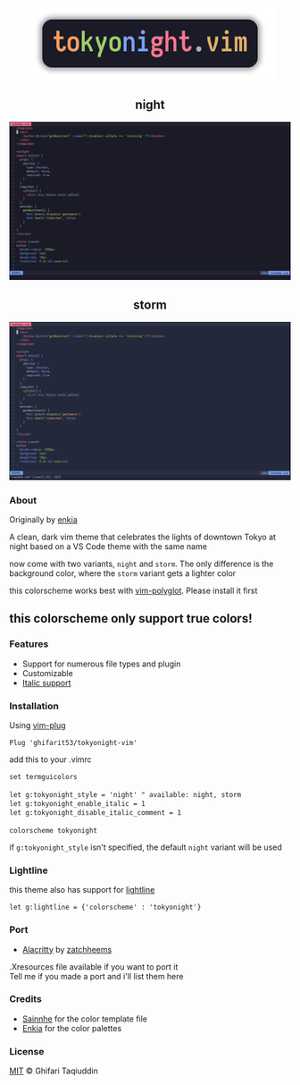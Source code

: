 <p align="center">
	<img src="pictures/tokyonight-logo.png">
</p>

<h2 align="center">night</h2>
<p align="center">
	<img src="pictures/tokyonight-night.png">
</p>

<h2 align="center">storm</h2>
<p align="center">
	<img src="pictures/tokyonight-storm.png">
</p>

### About

Originally by [enkia](https://github.com/enkia/tokyo-night-vscode-theme)

A clean, dark vim theme that celebrates the lights of downtown Tokyo at night based on a VS Code theme with the same name

now come with two variants, `night` and `storm`. The only difference is the background color, where the `storm` variant gets a lighter color

this colorscheme works best with [vim-polyglot](https://github.com/sheerun/vim-polyglot). Please install it first

## this colorscheme only support true colors!

### Features

- Support for numerous file types and plugin
- Customizable
- [Italic support](https://github.com/sainnhe/icursive-nerd-font)

### Installation

Using [vim-plug](https://github.com/junegunn/vim-plug)

```vim
Plug 'ghifarit53/tokyonight-vim'
```

add this to your .vimrc

```vim
set termguicolors

let g:tokyonight_style = 'night' " available: night, storm
let g:tokyonight_enable_italic = 1
let g:tokyonight_disable_italic_comment = 1

colorscheme tokyonight
```

if `g:tokyonight_style` isn't specified, the default `night` variant will be used

### Lightline

this theme also has support for [lightline](https://github.com/itchyny/lightline.vim)

```vim
let g:lightline = {'colorscheme' : 'tokyonight'}
```

### Port

- [Alacritty](https://github.com/zatchheems/tokyo-night-alacritty-theme) by [zatchheems](https://github.com/zatchheems)

.Xresources file available if you want to port it<br>
Tell me if you made a port and i'll list them here<br>

### Credits

- [Sainnhe](https://github.com/sainnhe) for the color template file
- [Enkia](https://github.com/enkia) for the color palettes

### License

[MIT](./LICENSE) © Ghifari Taqiuddin
